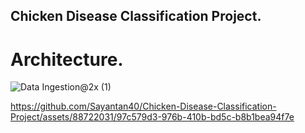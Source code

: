 ## Chicken Disease Classification Project.

# Architecture.
![Data Ingestion@2x (1)](https://user-images.githubusercontent.com/88722031/200758280-332e7f5b-f10f-49b0-bff4-48b24ee9c577.png)



https://github.com/Sayantan40/Chicken-Disease-Classification-Project/assets/88722031/97c579d3-976b-410b-bd5c-b8b1bea94f7e

